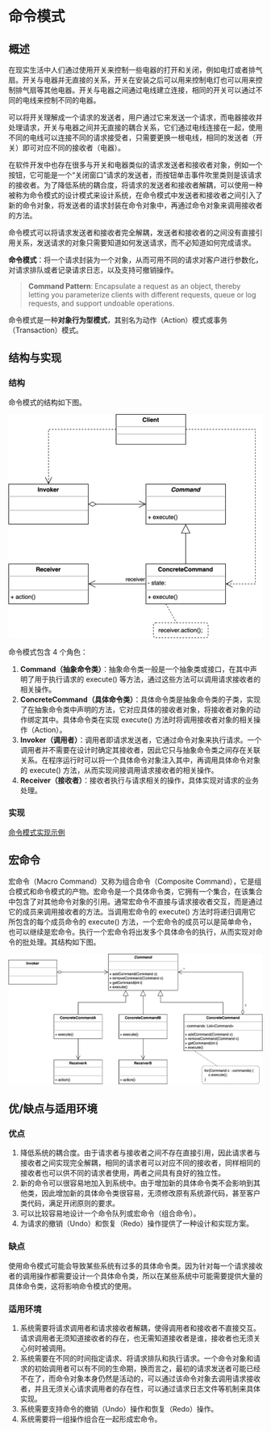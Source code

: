 # 命令模式

## 概述

在现实生活中人们通过使用开关来控制一些电器的打开和关闭，例如电灯或者排气扇。开关与电器并无直接的关系，开关在安装之后可以用来控制电灯也可以用来控制排气扇等其他电器。开关与电器之间通过电线建立连接，相同的开关可以通过不同的电线来控制不同的电器。

可以将开关理解成一个请求的发送者，用户通过它来发送一个请求，而电器接收并处理请求，开关与电器之间并无直接的耦合关系，它们通过电线连接在一起，使用不同的电线可以连接不同的请求接受者，只需要更换一根电线，相同的发送者（开关）即可对应不同的接收者（电器）。

在软件开发中也存在很多与开关和电器类似的请求发送者和接收者对象，例如一个按钮，它可能是一个“关闭窗口”请求的发送者，而按钮单击事件吹里类则是该请求的接收者。为了降低系统的耦合度，将请求的发送者和接收者解耦，可以使用一种被称为命令模式的设计模式来设计系统，在命令模式中发送者和接收者之间引入了新的命令对象，将发送者的请求封装在命令对象中，再通过命令对象来调用接收者的方法。

命令模式可以将请求发送者和接收者完全解耦，发送者和接收者的之间没有直接引用关系，发送请求的对象只需要知道如何发送请求，而不必知道如何完成请求。

**命令模式**：将一个请求封装为一个对象，从而可用不同的请求对客户进行参数化，对请求排队或者记录请求日志，以及支持可撤销操作。

> **Command Pattern**: Encapsulate a request as an object, thereby letting you parameterize clients with different requests, queue or log requests, and support undoable operations.

命令模式是一种**对象行为型模式**，其别名为动作（Action）模式或事务（Transaction）模式。

## 结构与实现

### 结构

命令模式的结构如下图。

![command-pattern.svg](./assets/command-pattern.svg)

命令模式包含 4 个角色：

1. **Command（抽象命令类）**：抽象命令类一般是一个抽象类或接口，在其中声明了用于执行请求的 execute() 等方法，通过这些方法可以调用请求接收者的相关操作。
2. **ConcreteCommand（具体命令类）**：具体命令类是抽象命令类的子类，实现了在抽象命令类中声明的方法，它对应具体的接收者对象，将接收者对象的动作绑定其中。具体命令类在实现 execute() 方法时将调用接收者对象的相关操作（Action）。
3. **Invoker（调用者）**：调用者即请求发送者，它通过命令对象来执行请求。一个调用者并不需要在设计时确定其接收者，因此它只与抽象命令类之间存在关联关系。在程序运行时可以将一个具体命令对象注入其中，再调用具体命令对象的 execute() 方法，从而实现间接调用请求接收者的相关操作。
4. **Receiver（接收者）**：接收者执行与请求相关的操作，具体实现对请求的业务处理。

### 实现

[命令模式实现示例](./examples/designpattern/command)

## 宏命令

宏命令（Macro Command）又称为组合命令（Composite Command），它是组合模式和命令模式的产物。宏命令是一个具体命令类，它拥有一个集合，在该集合中包含了对其他命令对象的引用。通常宏命令不直接与请求接收者交互，而是通过它的成员来调用接收者的方法。当调用宏命令的 execute() 方法时将递归调用它所包含的每个成员命令的 execute() 方法，一个宏命令的成员可以是简单命令，也可以继续是宏命令。执行一个宏命令将出发多个具体命令的执行，从而实现对命令的批处理。其结构如下图。

![macro-command.svg](./assets/macro-command.svg)

## 优/缺点与适用环境

### 优点

1. 降低系统的耦合度。由于请求者与接收者之间不存在直接引用，因此请求者与接收者之间实现完全解耦，相同的请求者可以对应不同的接收者，同样相同的接收者也可以供不同的请求者使用，两者之间具有良好的独立性。
2. 新的命令可以很容易地加入到系统中。由于增加新的具体命令类不会影响到其他类，因此增加新的具体命令类很容易，无须修改原有系统源代码，甚至客户类代码，满足开闭原则的要求。
3. 可以比较容易地设计一个命令队列或宏命令（组合命令）。
4. 为请求的撤销（Undo）和恢复（Redo）操作提供了一种设计和实现方案。

### 缺点

使用命令模式可能会导致某些系统有过多的具体命令类。因为针对每一个请求接收者的调用操作都需要设计一个具体命令类，所以在某些系统中可能需要提供大量的具体命令类，这将影响命令模式的使用。

### 适用环境

1. 系统需要将请求调用者和请求接收者解耦，使得调用者和接收者不直接交互。请求调用者无须知道接收者的存在，也无需知道接收者是谁，接收者也无须关心何时被调用。
2. 系统需要在不同的时间指定请求、将请求排队和执行请求。一个命令对象和请求的初始调用者可以有不同的生命期，换而言之，最初的请求发送者可能已经不在了，而命令对象本身仍然是活动的，可以通过该命令对象去调用请求接收者，并且无须关心请求调用者的存在性，可以通过请求日志文件等机制来具体实现。
3. 系统需要支持命令的撤销（Undo）操作和恢复（Redo）操作。
4. 系统需要将一组操作组合在一起形成宏命令。